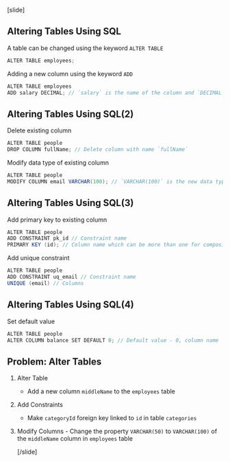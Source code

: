 [slide]

## Altering Tables Using SQL

A table can be changed using the keyword `ALTER TABLE`

```Java
ALTER TABLE employees;
```

Adding a new column using the keyword `ADD`

```Java
ALTER TABLE employees
ADD salary DECIMAL; // `salary` is the name of the column and `DECIMAL` specifies the data type
```

## Altering Tables Using SQL(2)

Delete existing column

```Java
ALTER TABLE people
DROP COLUMN fullName; // Delete column with name `fullName`
```

Modify data type of existing column

```Java
ALTER TABLE people
MODIFY COLUMN email VARCHAR(100); // `VARCHAR(100)` is the new data type
```

## Altering Tables Using SQL(3)

Add primary key to existing column

```Java
ALTER TABLE people
ADD CONSTRAINT pk_id // Constraint name
PRIMARY KEY (id); // Column name which can be more than one for composite key
```

Add unique constraint

```Java
ALTER TABLE people
ADD CONSTRAINT uq_email // Constraint name
UNIQUE (email) // Columns
```

## Altering Tables Using SQL(4)

Set default value

```Java
ALTER TABLE people
ALTER COLUMN balance SET DEFAULT 0; // Default value - 0, column name `balance`
```

## Problem: Alter Tables

1. Alter Table
   - Add a new column `middleName` to the `employees` table
2. Add Constraints
   - Make `categoryId` foreign key linked to `id` in table `categories`
3. Modify Columns - Change the property `VARCHAR(50)` to `VARCHAR(100)` of the `middleName` column in `employees` table

   [/slide]
